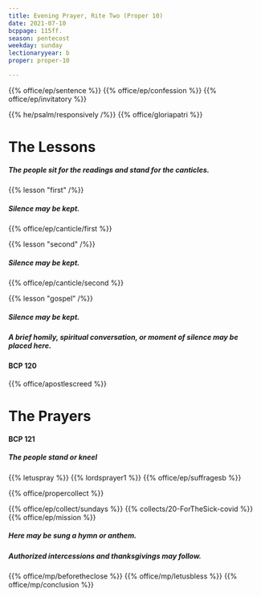 ```yaml
---
title: Evening Prayer, Rite Two (Proper 10)
date: 2021-07-10
bcppage: 115ff.
season: pentecost
weekday: sunday
lectionaryyear: b
proper: proper-10

---
```


{{% office/ep/sentence %}}
{{% office/ep/confession %}}
{{% office/ep/invitatory  %}}

{{% he/psalm/responsively /%}}
{{% office/gloriapatri %}}

# The Lessons
##### The people sit for the readings and stand for the canticles.
{{% lesson "first" /%}}

##### Silence may be kept.
{{% office/ep/canticle/first %}}

{{% lesson "second" /%}}

##### Silence may be kept.
{{% office/ep/canticle/second %}}

{{% lesson "gospel" /%}}

##### Silence may be kept.
##### A brief homily, spiritual conversation, or moment of silence may be placed here.

#### BCP 120
{{% office/apostlescreed %}}

# The Prayers
#### BCP 121
##### The people stand or kneel
{{% letuspray %}}
{{% lordsprayer1 %}}
{{% office/ep/suffragesb %}}

{{% office/propercollect %}}

{{% office/ep/collect/sundays %}}
{{% collects/20-ForTheSick-covid %}}
{{% office/ep/mission %}}

##### Here may be sung a hymn or anthem.
##### Authorized intercessions and thanksgivings may follow.

{{% office/mp/beforetheclose %}}
{{% office/mp/letusbless %}}
{{% office/mp/conclusion %}}
